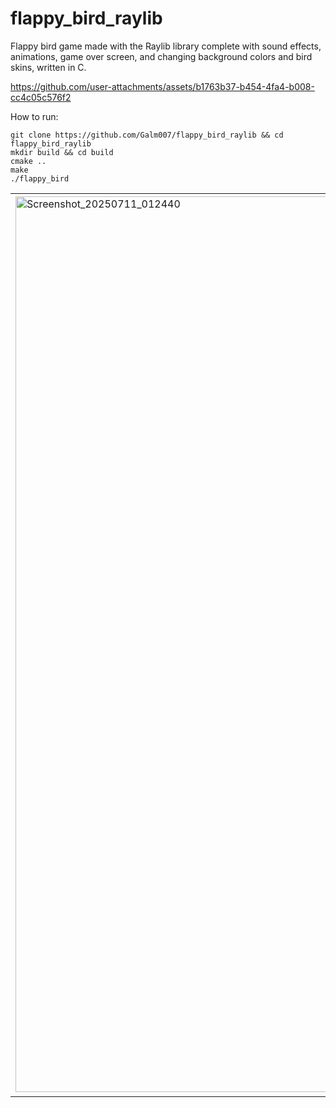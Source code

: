 # flappy_bird_raylib
Flappy bird game made with the Raylib library complete with sound effects, animations, game over screen, and changing background colors and bird skins, written in C.


https://github.com/user-attachments/assets/b1763b37-b454-4fa4-b008-cc4c05c576f2


How to run:
```
git clone https://github.com/Galm007/flappy_bird_raylib && cd flappy_bird_raylib
mkdir build && cd build
cmake ..
make
./flappy_bird
```
    
<table>
  <tr>
    <td><img width="806" height="1433" alt="Screenshot_20250711_012440" src="https://github.com/user-attachments/assets/40ede242-3031-46a9-87dc-ef5098c4dbd5" /></td>
    <td><img width="811" height="1435" alt="Screenshot_20250711_012709" src="https://github.com/user-attachments/assets/e1686e1a-38c7-46e3-b43a-7207d4badab3" /></td>
    <td><img width="801" height="1431" alt="Screenshot_20250711_012520" src="https://github.com/user-attachments/assets/4cacc476-f342-4221-a833-20b5aa73f4d1" /></td>
    <td><img width="814" height="1438" alt="Screenshot_20250711_012409" src="https://github.com/user-attachments/assets/55801810-a930-498a-beb9-d918d42f4006" /></td>
    <td><img width="805" height="1434" alt="Screenshot_20250711_012634" src="https://github.com/user-attachments/assets/0371bb35-6eb1-4b7f-b739-0d80d2be3adc" /></td>
  </tr>
</table>

